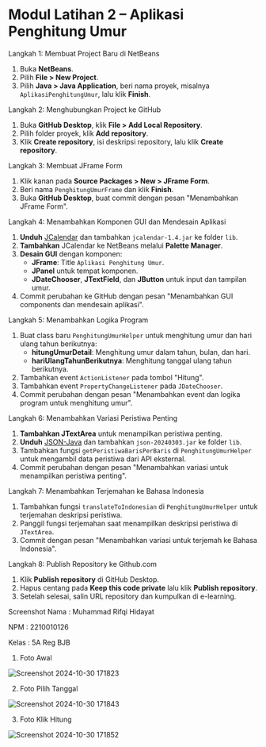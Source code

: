 # Modul Latihan 2 – Aplikasi Penghitung Umur

Langkah 1: Membuat Project Baru di NetBeans
1. Buka **NetBeans**.
2. Pilih **File > New Project**.
3. Pilih **Java > Java Application**, beri nama proyek, misalnya `AplikasiPenghitungUmur`, lalu klik **Finish**.

Langkah 2: Menghubungkan Project ke GitHub
1. Buka **GitHub Desktop**, klik **File > Add Local Repository**.
2. Pilih folder proyek, klik **Add repository**.
3. Klik **Create repository**, isi deskripsi repository, lalu klik **Create repository**.

Langkah 3: Membuat JFrame Form
1. Klik kanan pada **Source Packages > New > JFrame Form**.
2. Beri nama `PenghitungUmurFrame` dan klik **Finish**.
3. Buka **GitHub Desktop**, buat commit dengan pesan "Menambahkan JFrame Form".

Langkah 4: Menambahkan Komponen GUI dan Mendesain Aplikasi
1. **Unduh** [JCalendar](https://toedter.com/jcalendar/) dan tambahkan `jcalendar-1.4.jar` ke folder `lib`.
2. **Tambahkan** JCalendar ke NetBeans melalui **Palette Manager**.
3. **Desain GUI** dengan komponen:
    - **JFrame**: Title `Aplikasi Penghitung Umur`.
    - **JPanel** untuk tempat komponen.
    - **JDateChooser**, **JTextField**, dan **JButton** untuk input dan tampilan umur.
4. Commit perubahan ke GitHub dengan pesan "Menambahkan GUI components dan mendesain aplikasi".

Langkah 5: Menambahkan Logika Program
1. Buat class baru `PenghitungUmurHelper` untuk menghitung umur dan hari ulang tahun berikutnya:
   - **hitungUmurDetail**: Menghitung umur dalam tahun, bulan, dan hari.
   - **hariUlangTahunBerikutnya**: Menghitung tanggal ulang tahun berikutnya.
2. Tambahkan event `ActionListener` pada tombol "Hitung".
3. Tambahkan event `PropertyChangeListener` pada `JDateChooser`.
4. Commit perubahan dengan pesan "Menambahkan event dan logika program untuk menghitung umur".

Langkah 6: Menambahkan Variasi Peristiwa Penting
1. **Tambahkan JTextArea** untuk menampilkan peristiwa penting.
2. **Unduh** [JSON-Java](https://github.com/stleary/JSON-java) dan tambahkan `json-20240303.jar` ke folder `lib`.
3. Tambahkan fungsi `getPeristiwaBarisPerBaris` di `PenghitungUmurHelper` untuk mengambil data peristiwa dari API eksternal.
4. Commit perubahan dengan pesan "Menambahkan variasi untuk menampilkan peristiwa penting".

Langkah 7: Menambahkan Terjemahan ke Bahasa Indonesia
1. Tambahkan fungsi `translateToIndonesian` di `PenghitungUmurHelper` untuk terjemahan deskripsi peristiwa.
2. Panggil fungsi terjemahan saat menampilkan deskripsi peristiwa di `JTextArea`.
3. Commit dengan pesan "Menambahkan variasi untuk terjemah ke Bahasa Indonesia".

Langkah 8: Publish Repository ke Github.com
1. Klik **Publish repository** di GitHub Desktop.
2. Hapus centang pada **Keep this code private** lalu klik **Publish repository**.
3. Setelah selesai, salin URL repository dan kumpulkan di e-learning.


Screenshot
Nama    : Muhammad Rifqi Hidayat

NPM     : 2210010126

Kelas   : 5A Reg BJB


1. Foto Awal
   
![Screenshot 2024-10-30 171823](https://github.com/user-attachments/assets/70eaa5aa-363e-43b8-9602-377ec41d935b)

2. Foto Pilih Tanggal

![Screenshot 2024-10-30 171843](https://github.com/user-attachments/assets/35e91ac3-cb3b-4e9f-bcd3-a6adff47ad35)

3. Foto Klik Hitung

![Screenshot 2024-10-30 171852](https://github.com/user-attachments/assets/c9817f9b-5004-4beb-a744-93039938bafd)




